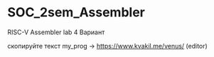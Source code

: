 # SOC_2sem_Assembler

RISC-V Assembler lab 4 Вариант

скопируйте текст my_prog -> https://www.kvakil.me/venus/ (editor)
